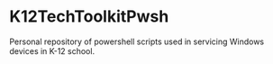# K12TechToolkitPwsh
Personal repository of powershell scripts used in servicing Windows devices in K-12 school.
